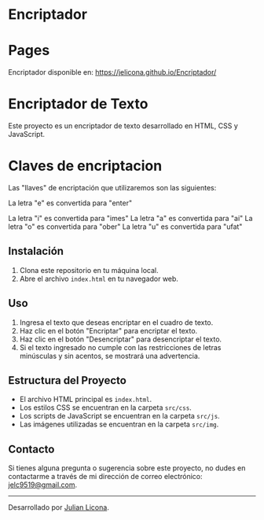 # Encriptador

# Pages
Encriptador disponible en: https://jelicona.github.io/Encriptador/

# Encriptador de Texto

Este proyecto es un encriptador de texto desarrollado en HTML, CSS y JavaScript.

# Claves de encriptacion

Las "llaves" de encriptación que utilizaremos son las siguientes:

La letra "e" es convertida para "enter"

La letra "i" es convertida para "imes"
La letra "a" es convertida para "ai"
La letra "o" es convertida para "ober"
La letra "u" es convertida para "ufat" 


## Instalación

1. Clona este repositorio en tu máquina local.
2. Abre el archivo `index.html` en tu navegador web.

## Uso

1. Ingresa el texto que deseas encriptar en el cuadro de texto.
2. Haz clic en el botón "Encriptar" para encriptar el texto.
3. Haz clic en el botón "Desencriptar" para desencriptar el texto.
4. Si el texto ingresado no cumple con las restricciones de letras minúsculas y sin acentos, se mostrará una advertencia.

## Estructura del Proyecto

- El archivo HTML principal es `index.html`.
- Los estilos CSS se encuentran en la carpeta `src/css`.
- Los scripts de JavaScript se encuentran en la carpeta `src/js`.
- Las imágenes utilizadas se encuentran en la carpeta `src/img`.


## Contacto

Si tienes alguna pregunta o sugerencia sobre este proyecto, no dudes en contactarme a través de mi dirección de correo electrónico: jelc9519@gmail.com.

---

Desarrollado por [Julian Licona](https://www.linkedin.com/in/jedu-licona-202a2a253/).
